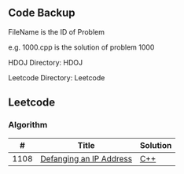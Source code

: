 ## Code Backup

FileName is the ID of Problem

e.g. 1000.cpp is the solution of problem 1000

HDOJ Directory: HDOJ

Leetcode Directory: Leetcode

## Leetcode

### Algorithm

| # | Title | Solution |
|---| ----- | -------- |
|1108|[Defanging an IP Address](https://leetcode.com/problems/defanging-an-ip-address)|[C++](./Leetcode/1108.cpp)
